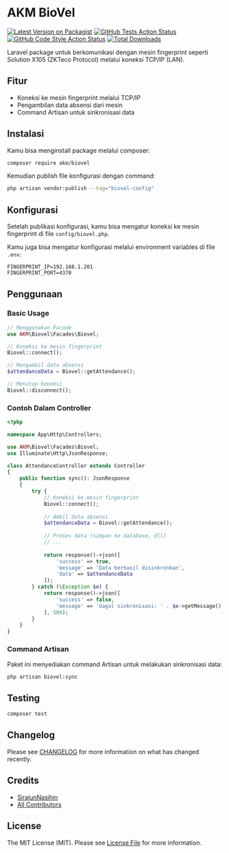 # AKM BioVel

[![Latest Version on Packagist](https://img.shields.io/packagist/v/akm/biovel.svg?style=flat-square)](https://packagist.org/packages/akm/biovel)
[![GitHub Tests Action Status](https://img.shields.io/github/actions/workflow/status/akm/biovel/phpstan.yml?branch=main&label=tests&style=flat-square)](https://github.com/akm/biovel/actions?query=workflow%3Arun-tests+branch%3Amain)
[![GitHub Code Style Action Status](https://img.shields.io/github/actions/workflow/status/akm/biovel/fix-php-code-style-issues.yml?branch=main&label=code%20style&style=flat-square)](https://github.com/akm/biovel/actions?query=workflow%3A"Fix+PHP+code+style+issues"+branch%3Amain)
[![Total Downloads](https://img.shields.io/packagist/dt/akm/biovel.svg?style=flat-square)](https://packagist.org/packages/akm/biovel)

Laravel package untuk berkomunikasi dengan mesin fingerprint seperti Solution X105 (ZKTeco Protocol) melalui koneksi TCP/IP (LAN).

## Fitur

- Koneksi ke mesin fingerprint melalui TCP/IP
- Pengambilan data absensi dari mesin
- Command Artisan untuk sinkronisasi data

## Instalasi

Kamu bisa menginstall package melalui composer:

```bash
composer require akm/biovel
```

Kemudian publish file konfigurasi dengan command:

```bash
php artisan vendor:publish --tag="biovel-config"
```

## Konfigurasi

Setelah publikasi konfigurasi, kamu bisa mengatur koneksi ke mesin fingerprint di file `config/biovel.php`.

Kamu juga bisa mengatur konfigurasi melalui environment variables di file `.env`:

```dotenv
FINGERPRINT_IP=192.168.1.201
FINGERPRINT_PORT=4370
```

## Penggunaan

### Basic Usage

```php
// Menggunakan Facade
use AKM\Biovel\Facades\Biovel;

// Koneksi ke mesin fingerprint
Biovel::connect();

// Mengambil data absensi
$attendanceData = Biovel::getAttendance();

// Menutup koneksi
Biovel::disconnect();
```

### Contoh Dalam Controller

```php
<?php

namespace App\Http\Controllers;

use AKM\Biovel\Facades\Biovel;
use Illuminate\Http\JsonResponse;

class AttendanceController extends Controller
{
    public function sync(): JsonResponse
    {
        try {
            // Koneksi ke mesin fingerprint
            Biovel::connect();
            
            // Ambil data absensi
            $attendanceData = Biovel::getAttendance();
            
            // Proses data (simpan ke database, dll)
            // ...
            
            return response()->json([
                'success' => true,
                'message' => 'Data berhasil disinkronkan',
                'data' => $attendanceData
            ]);
        } catch (\Exception $e) {
            return response()->json([
                'success' => false,
                'message' => 'Gagal sinkronisasi: ' . $e->getMessage()
            ], 500);
        }
    }
}
```

### Command Artisan

Paket ini menyediakan command Artisan untuk melakukan sinkronisasi data:

```bash
php artisan biovel:sync
```

## Testing

```bash
composer test
```

## Changelog

Please see [CHANGELOG](CHANGELOG.md) for more information on what has changed recently.

## Credits

- [SirajunNasihin](https://github.com/sirajunnasihin)
- [All Contributors](../../contributors)

## License

The MIT License (MIT). Please see [License File](LICENSE.md) for more information.
